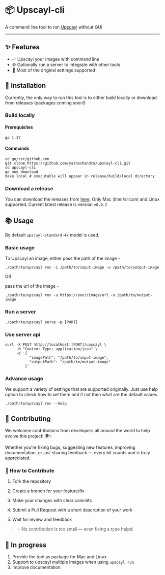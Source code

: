 # 📦 Upscayl-cli

A command line tool to run [Upscayl](https://github.com/upscayl/upscayl) without GUI

---

## ✨ Features

- ✅ Upscayl your images with command line
- 🌐 Optionally run a server to integrate with other tools
- 🔧 Most of the original settings supported


## 💾 Installation

Currently, the only way to run this tool is to either build locally or download from releases (packages coming soon!)

### Build locally

#### Prerequisites

`go 1.17`

#### Commands

```
cd go/src/github.com
git clone https://github.com/yashschandra/upscayl-cli.git
cd upscayl-cli
go mod download
make local # executable will appear in release/build/local directory
```

### Download a release

You can download the releases from [here](https://github.com/yashschandra/upscayl-cli/releases). Only Mac (intel/silicon) and Linux supported.
Current latest release is version `v0.0.2`

## 📚 Usage

By default `upscayl-standard-4x` model is used.

### Basic usage

To Upscayl an image, either pass the path of the image -

```
./path/to/upscayl run -i /path/to/input-image -o /path/to/output-image
```

OR

pass the url of the image - 

```
./path/to/upscayl run -u https://your/image/url -o /path/to/output-image
```

### Run a server

```
./path/to/upscayl serve -p [PORT]
```

### Use server api

```
curl -X POST http://localhost:[PORT]/upscayl \
     -H "Content-Type: application/json" \
     -d '{
           "imagePath": "/path/to/input-image",
           "outputPath": "/path/to/output-image"
         }'
```

### Advance usage

We support a variety of settings that are supported originally. Just use help option to check how to set them and if not then what are the default values.

```
./path/to/upscayl run --help
```

## 🤝 Contributing

We welcome contributions from developers all around the world to help evolve this project! 🌍✨

Whether you're fixing bugs, suggesting new features, improving documentation, or just sharing feedback — every bit counts and is truly appreciated.

### 🧭 How to Contribute

1. Fork the repository

2. Create a branch for your feature/fix

3. Make your changes with clear commits

4. Submit a Pull Request with a short description of your work

5. Wait for review and feedback

>💡 No contribution is too small — even fixing a typo helps!

## 📝 In progress

1. Provide the tool as package for Mac and Linux
2. Support to upscayl multiple images when using `upscayl run`
3. Improve documentation
